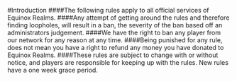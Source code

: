 #Introduction
####The following rules apply to all official services of Equinox Realms.
####Any attempt of getting around the rules and therefore finding loopholes, will result in a ban, the severity of the ban based off an administrators judgement.
####We have the right to ban any player from our network for any reason at any time.
####Being punished for any rule, does not mean you have a right to refund any money you have donated to Equinox Realms.
####These rules are subject to change with or without notice, and players are responsible for keeping up with the rules. New rules have a one week grace period.
